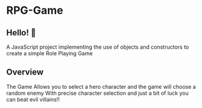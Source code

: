 # RPG-Game

## Hello! 👋
A JavaScript project implementing the use of objects and constructors to create a simple Role Playing Game

## Overview
The Game Allows you to select a hero character and the game will choose a random enemy
With precise character selection and just a bit of luck you can beat evil villains!!

